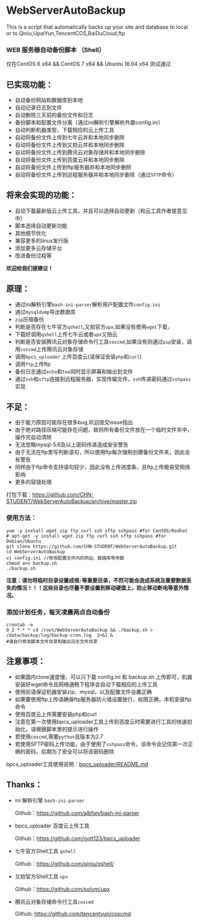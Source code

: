 # WebServerAutoBackup

This is a script that automatically backs up your site and database to local or to Qiniu,UpaiYun,TencentCOS,BaiDuCloud,ftp

### WEB 服务器自动备份脚本 （Shell）  
仅在CentOS 6 x64 && CentOS 7 x64 && Ubuntu 16.04 x64 测试通过

## 已实现功能：
 - 自动备份网站和数据库到本地
 - 自动记录日志到文件
 - 自动删除三天前的备份文件和日志
 - 备份脚本和配置文件分离（通过ini解析引擎解析外置config.ini）
 - 自动判断机器类型，下载相应的云上传工具
 - 自动将备份文件上传到七牛云并和本地同步删除
 - 自动将备份文件上传到又拍云并和本地同步删除
 - 自动将备份文件上传到腾讯云对象存储并和本地同步删除
 - 自动将备份文件上传到百度云并和本地同步删除
 - 自动将备份文件上传到ftp服务器并和本地同步删除
 - 自动将备份文件上传到远程服务器并和本地同步删除（通过`SFTP`命令）

## 将来会实现的功能：
 - 自动下载最新版云上传工具，并且可以选择自动更新（和云工具作者提意见中）
 - 脚本选择自动更新功能
 - 其他细节优化
 - 兼容更多的linux发行版
 - 添加更多云存储平台
 - 改进备份过程等

 **欢迎给我们提建议！**

## 原理：
- 通过ini解析引擎`bash-ini-parser`解析用户配置文件`config.ini`
- 通过`mysqldump`导出数据库
- `zip`压缩备份
- 判断是否存在七牛官方`qshell`,又拍官方`upx`,如果没有使用`wget`下载，
- 下载好调用`qshell`上传七牛云或者`upx`又拍云
- 判断是否安装腾讯云对象存储命令行工具`coscmd`,如果没有则通过`pip`安装，调用`coscmd`上传腾讯云对象存储
- 调用`bpcs_uploader` 上传百度云(请保证安装`php`和`curl`)
- 调用`ftp`上传ftp
- 备份日志通过`echo`和`tee`同时显示屏幕和输出到文件
- 通过`ssh`和`sftp`连接到远程服务器，实现传输文件，`ssh`传递密码通过`sshpass`实现

## 不足：
 - 由于能力原因可能存在很多bug,欢迎提交issue指出
 - 由于绝对路径压缩可能存在问题，故将所有备份文件放在一个临时文件夹中，操作完自动清除
 - 无法忽略mysql-5.6及以上密码传递造成安全警告
 - 由于无法在ftp里写判断语句，所以使用ftp每次强制创建备份文件夹，因此会有警告
 - 同样由于ftp命令支持语句较少，因此没有上传进度条，且ftp上传极易受网络影响
 - 更多的容错处理

打包下载：https://github.com/CHN-STUDENT/WebServerAutoBackup/archive/master.zip

### 使用方法：

	yum -y install wget zip ftp curl ssh sftp sshpass #for CentOS/Redhat
	# apt-get -y install wget zip ftp curl ssh sftp sshpass #for Debian/Ubuntu
	git clone https://github.com/CHN-STUDENT/WebServerAutoBackup.git 
	cd WebServerAutoBackup
	vi config.ini //修改配置文件内的网站、数据库等参数
	chmod a+x backup.sh
	./backup.sh

**注意：请勿将临时目录设置成根`/`等重要目录，不然可能会造成系统及重要数据丢失的情况！！！这些目录也尽量不要设置到移动硬盘上，防止移动断电等意外情况。**

### 添加计划任务，每天凌晨两点自动备份

    crontab -e
    0 2 * * * cd /root/WebServerAutoBackup && ./backup.sh > /data/backup/log/backup-cron.log  2>&1 & 
    #请自行修改脚本文件目录和输出日志文件目录

## 注意事项：
- 如果国内clone速度慢，可以只下载 config.ini 和 backup.sh 上传即可，机器安装好wget命令且网络通畅下程序会自动下载相应的上传工具
- 使用前请保证机器安装zip、mysql，以及配置文件设置正确
- 如果要使用ftp上传请确保ftp服务器防火墙设置放行，权限正确，本机安装ftp命令
- 使用百度云上传需要安装php和curl
- 注意在第一次使用bpcs_uploader工具上传到百度云时需要进行工具的快速初始化，请根据脚本里的提示进行操作
- 若使用`coscmd`,需要`python`且版本为2.7
- 若使用SFTP密码上传功能，由于使用了`sshpass`命令，该命令会记住第一次正确的密码，后期为了安全可以将该密码删除

bpcs_uploader工具使用说明：[bpcs_uploader/README.md](https://github.com/CHN-STUDENT/WebServerAutoBackup/blob/master/bpcs_uploader/README.md "bpcs_uploader/README.md")


## Thanks：
- ini 解析引擎 `bash-ini-parser`

	Github：https://github.com/albfan/bash-ini-parser

- bpcs_uploader 百度云上传工具

	Github：https://github.com/oott123/bpcs_uploader

- 七牛官方Shell工具 `qshell`

	Github：https://github.com/qiniu/qshell/
	
- 又拍官方Shell工具 `upx`

	Github：https://github.com/polym/upx

- 腾讯云对象存储命令行工具`coscmd`

	Github: https://github.com/tencentyun/coscmd

